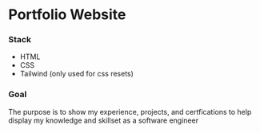 # Portfolio Website

### Stack

- HTML
- CSS
- Tailwind (only used for css resets)

### Goal

The purpose is to show my experience, projects, and certfications to help display my knowledge and skillset as a software engineer
